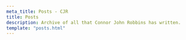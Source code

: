 ```yaml
---
meta_title: Posts - CJR
title: Posts
description: Archive of all that Connor John Robbins has written.
template: "posts.html"
---
```


